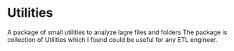 # Utilities
A package of small utilities to analyze lagre files and folders
The package is collection of Utilities which I found could be useful for any ETL engineer.

